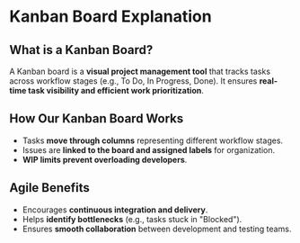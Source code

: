 # Kanban Board Explanation  

## What is a Kanban Board?  
A Kanban board is a **visual project management tool** that tracks tasks across workflow stages (e.g., To Do, In Progress, Done). It ensures **real-time task visibility and efficient work prioritization**.

## How Our Kanban Board Works  
- Tasks **move through columns** representing different workflow stages.  
- Issues are **linked to the board and assigned labels** for organization.  
- **WIP limits prevent overloading developers**.  

## Agile Benefits  
- Encourages **continuous integration and delivery**.  
- Helps **identify bottlenecks** (e.g., tasks stuck in "Blocked").  
- Ensures **smooth collaboration** between development and testing teams.  
